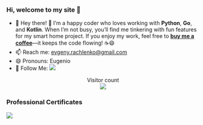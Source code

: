 ###  Hi, welcome to my site 👋

<!-- <img align="right" src="https://github-readme-stats.vercel.app/api?username=rachlenko&show_icons=true&theme=radical" /> -->

- 🔭 Hey there! 👋 I’m a happy coder who loves working with **Python**, **Go**, and **Kotlin**. When I’m not busy, you’ll find me tinkering with fun features for my smart home project. If you enjoy my work, feel free to [**buy me a coffee**](https://ko-fi.com/evgenyrachlenko)—it keeps the code flowing! ☕😄
- 📫 Reach me: evgeny.rachlenko@gmail.com
- 😄 Pronouns: Eugenio
- 👏 Follow Me: [![](https://img.shields.io/github/followers/rachlenko?label=follow%20me&style=social)](https://github.com/rachlenko/)

<p align="center">
  Visitor count<br>
  <img src="https://profile-counter.glitch.me/rachlenko/count.svg" />
</p>

<h3>Professional Certificates </h3> 
<img src="https://api.accredible.com/v1/frontend/credential_website_embed_image/badge/118300581" >
